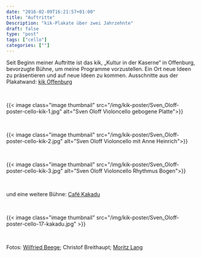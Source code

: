 ```yaml
---
date: "2016-02-09T16:21:57+01:00"
title: "Auftritte"
Description: "kik-Plakate über zwei Jahrzehnte"
draft: false
type: "post"
tags: ["cello"]
categories: [""]
---
```


Seit Beginn meiner Auftritte ist das kik, „Kultur in der Kaserne“ in Offenburg, bevorzugte Bühne, um meine Programme vorzustellen. Ein Ort neue Ideen zu präsentieren und auf neue Ideen zu kommen. Ausschnitte aus der Plakatwand: [kik Offenburg](http://kik-online.de/)  

<br />

{{< image class="image thumbnail" src="/img/kik-poster/Sven_Oloff-poster-cello-kik-1.jpg" alt="Sven Oloff Violoncello gebogene Platte">}}

<br />

{{< image class="image thumbnail" src="/img/kik-poster/Sven_Oloff-poster-cello-kik-2.jpg" alt="Sven Oloff Violoncello mit Anne Heinrich">}}

<br />

{{< image class="image thumbnail" src="/img/kik-poster/Sven_Oloff-poster-cello-kik-3.jpg" alt="Sven Oloff Violoncello Rhythmus Bogen">}}

<br />

und eine weitere Bühne: [Café Kakadu](http://cafe-kakadu.de/)

<br />

{{< image class="image thumbnail" src="/img/kik-poster/Sven_Oloff-poster-cello-17-kakadu.jpg" >}}

<br />

Fotos: 
[Wilfried Beege](http://beege.de/); Christof Breithaupt; [Moritz Lang](http://grafische-republik.de/)
